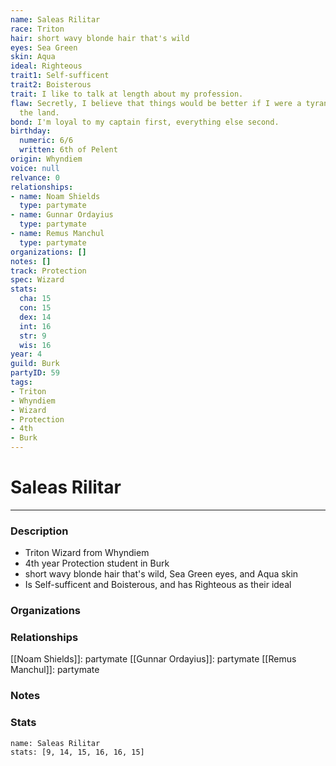 ```yaml
---
name: Saleas Rilitar
race: Triton
hair: short wavy blonde hair that's wild
eyes: Sea Green
skin: Aqua
ideal: Righteous
trait1: Self-sufficent
trait2: Boisterous
trait: I like to talk at length about my profession.
flaw: Secretly, I believe that things would be better if I were a tyrant lording over
  the land.
bond: I'm loyal to my captain first, everything else second.
birthday:
  numeric: 6/6
  written: 6th of Pelent
origin: Whyndiem
voice: null
relvance: 0
relationships:
- name: Noam Shields
  type: partymate
- name: Gunnar Ordayius
  type: partymate
- name: Remus Manchul
  type: partymate
organizations: []
notes: []
track: Protection
spec: Wizard
stats:
  cha: 15
  con: 15
  dex: 14
  int: 16
  str: 9
  wis: 16
year: 4
guild: Burk
partyID: 59
tags:
- Triton
- Whyndiem
- Wizard
- Protection
- 4th
- Burk
---
```

# Saleas Rilitar
---
### Description
- Triton Wizard from Whyndiem
- 4th year Protection student in Burk
- short wavy blonde hair that's wild, Sea Green eyes, and Aqua skin
- Is Self-sufficent and Boisterous, and has Righteous as their ideal

### Organizations

### Relationships
[[Noam Shields]]: partymate
[[Gunnar Ordayius]]: partymate
[[Remus Manchul]]: partymate

### Notes

### Stats
```statblock
name: Saleas Rilitar
stats: [9, 14, 15, 16, 16, 15]
```